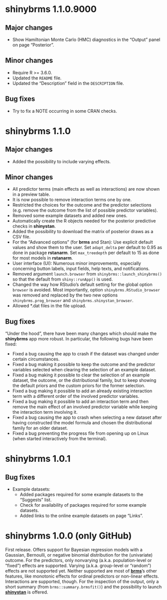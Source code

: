
<!-- NEWS.md is generated from NEWS.Rmd. Please edit that file -->

# shinybrms 1.1.0.9000

## Major changes

  - Show Hamiltonian Monte Carlo (HMC) diagnostics in the “Output” panel
    on page “Posterior”.

## Minor changes

  - Require R \>= 3.6.0.
  - Updated the `README` file.
  - Updated the “Description” field in the `DESCRIPTION` file.

## Bug fixes

  - Try to fix a NOTE occurring in some CRAN checks.

# shinybrms 1.1.0

## Major changes

  - Added the possibility to include varying effects.

## Minor changes

  - All predictor terms (main effects as well as interactions) are now
    shown in a preview table.
  - It is now possible to remove interaction terms one by one.
  - Restricted the choices for the outcome and the predictor selections
    (e.g. remove the outcome from the list of possible predictor
    variables).
  - Removed some example datasets and added new ones.
  - Automatically create the R objects needed for the posterior
    predictive checks in **shinystan**.
  - Added the possibility to download the matrix of posterior draws as a
    CSV file.
  - For the “Advanced options” (for **brms** and Stan): Use explicit
    default values and show them to the user. Set `adapt_delta` per
    default to 0.95 as done in package **rstanarm**. Set `max_treedepth`
    per default to 15 as done for most models in **rstanarm**.
  - User interface (UI): Numerous minor improvements, especially
    concerning button labels, input fields, help texts, and
    notifications.
  - Removed argument `launch.browser` from
    `shinybrms::launch_shinybrms()` so that the default from
    `shiny::runApp()` is used.
  - Changed the way how RStudio’s default setting for the global option
    `browser` is avoided. Most importantly, option
    `shinybrms.RStudio_browser` was removed and replaced by the two new
    options `shinybrms.prog_browser` and `shinybrms.shinystan_browser`.
  - Allowed \*.dat files in the file upload.

## Bug fixes

“Under the hood”, there have been many changes which should make the
**shinybrms** app more robust. In particular, the following bugs have
been fixed:

  - Fixed a bug causing the app to crash if the dataset was changed
    under certain circumstances.
  - Fixed a bug making it possible to keep the outcome and the predictor
    variables selected when clearing the selection of an example
    dataset.
  - Fixed a bug making it possible to clear the selection of an example
    dataset, the outcome, or the distributional family, but to keep
    showing the default priors and the custom priors for the former
    selection.
  - Fixed a bug making it possible to add an already existing
    interaction term with a different order of the involved predictor
    variables.
  - Fixed a bug making it possible to add an interaction term and then
    remove the main effect of an involved predictor variable while
    keeping the interaction term involving it.
  - Fixed a bug causing the app to crash when selecting a new dataset
    after having constructed the model formula and chosen the
    distributional family for an older dataset.
  - Fixed a bug preventing the progress file from opening up on Linux
    (when started interactively from the terminal).

# shinybrms 1.0.1

## Bug fixes

  - Example datasets:
      - Added packages required for some example datasets to the
        “Suggests” list.
      - Check for availability of packages required for some example
        datasets.
      - Added links to the online example datasets on page “Links”.

# shinybrms 1.0.0 (only GitHub)

First release. Offers support for Bayesian regression models with a
Gaussian, Bernoulli, or negative binomial distribution for the
(univariate) outcome. For the predictors, only nonvarying (a.k.a.
population-level or “fixed”) effects are supported. Varying (a.k.a.
group-level or “random”) effects are not supported yet. Neither
supported are most of
[**brms**](https://CRAN.R-project.org/package=brms)’s other features,
like monotonic effects for ordinal predictors or non-linear effects.
Interactions are supported, though. For the inspection of the output,
only a short summary (from `brms::summary.brmsfit()`) and the
possibility to launch
[**shinystan**](https://CRAN.R-project.org/package=shinystan) is
offered.

